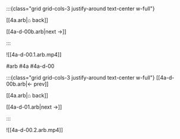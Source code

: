 :::{class="grid grid-cols-3 justify-around text-center w-full"}
<span/>

[[4a.arb|⌂ back]]

[[4a-d-00b.arb|next →]]

:::

![[4a-d-00.1.arb.mp4]]

#arb #4a #4a-d-00

:::{class="grid grid-cols-3 justify-around text-center w-full"}
[[4a-d-00b.arb|← prev]]

[[4a.arb|⌂ back]]

[[4a-d-01.arb|next →]]

:::

![[4a-d-00.2.arb.mp4]]

